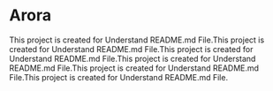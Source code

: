 # Arora
This project is created for Understand README.md File.This project is created for Understand README.md File.This project is created for Understand README.md File.This project is created for Understand README.md File.This project is created for Understand README.md File.This project is created for Understand README.md File.
